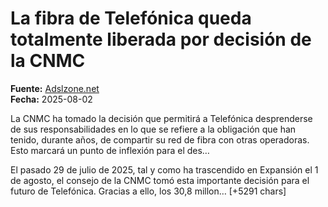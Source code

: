 # La fibra de Telefónica queda totalmente liberada por decisión de la CNMC

**Fuente:** [Adslzone.net](https://www.adslzone.net/noticias/operadores/fibra-telefonica-queda-totalmente-liberada-cnmc/)  
**Fecha:** 2025-08-02

La CNMC ha tomado la decisión que permitirá a Telefónica desprenderse de sus responsabilidades en lo que se refiere a la obligación que han tenido, durante años, de compartir su red de fibra con otras operadoras. Esto marcará un punto de inflexión para el des…

El pasado 29 de julio de 2025, tal y como ha trascendido en Expansión el 1 de agosto, el consejo de la CNMC tomó esta importante decisión para el futuro de Telefónica. Gracias a ello, los 30,8 millon… [+5291 chars]
